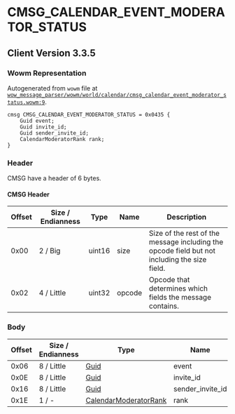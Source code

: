 # CMSG_CALENDAR_EVENT_MODERATOR_STATUS

## Client Version 3.3.5

### Wowm Representation

Autogenerated from `wowm` file at [`wow_message_parser/wowm/world/calendar/cmsg_calendar_event_moderator_status.wowm:9`](https://github.com/gtker/wow_messages/tree/main/wow_message_parser/wowm/world/calendar/cmsg_calendar_event_moderator_status.wowm#L9).
```rust,ignore
cmsg CMSG_CALENDAR_EVENT_MODERATOR_STATUS = 0x0435 {
    Guid event;
    Guid invite_id;
    Guid sender_invite_id;
    CalendarModeratorRank rank;
}
```
### Header

CMSG have a header of 6 bytes.

#### CMSG Header

| Offset | Size / Endianness | Type   | Name   | Description |
| ------ | ----------------- | ------ | ------ | ----------- |
| 0x00   | 2 / Big           | uint16 | size   | Size of the rest of the message including the opcode field but not including the size field.|
| 0x02   | 4 / Little        | uint32 | opcode | Opcode that determines which fields the message contains.|

### Body

| Offset | Size / Endianness | Type | Name | Description | Comment |
| ------ | ----------------- | ---- | ---- | ----------- | ------- |
| 0x06 | 8 / Little | [Guid](../spec/packed-guid.md) | event |  |  |
| 0x0E | 8 / Little | [Guid](../spec/packed-guid.md) | invite_id |  |  |
| 0x16 | 8 / Little | [Guid](../spec/packed-guid.md) | sender_invite_id |  |  |
| 0x1E | 1 / - | [CalendarModeratorRank](calendarmoderatorrank.md) | rank |  |  |

